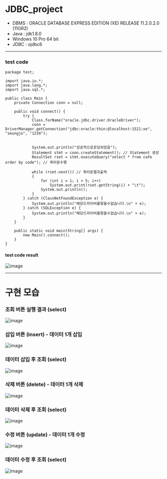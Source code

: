 # JDBC_project

- DBMS : ORACLE DATABASE EXPRESS EDITION (XE) RELEASE 11.2.0.2.0 (11GR2)
- Java : jdk1.8.0
- Windows 10 Pro 64 bit
- JDBC : ojdbc6

---
### test code
```
package test;

import java.io.*;
import java.lang.*;
import java.sql.*;

public class Main {
	private Connection conn = null;

	public void connect() {
		try {
			Class.forName("oracle.jdbc.driver.OracleDriver");
			conn = DriverManager.getConnection("jdbc:oracle:thin:@localhost:1521:xe", "seungjo", "1234");
																
																
			System.out.println("성공적으로로딩되었음");
			Statement stmt = conn.createStatement(); // Statement 생성
			ResultSet rset = stmt.executeQuery("select * from cafe order by code"); // 쿼리문수행
																
			while (rset.next()) // 쿼리문결과출력
			{
				for (int i = 1; i < 5; i++)
					System.out.print(rset.getString(i) + "\t");
				System.out.println();
			}
		} catch (ClassNotFoundException e) {
			System.out.println("해당드라이버를찾을수없습니다.\n" + e);
		} catch (SQLException e) {
			System.out.println("해당드라이버를찾을수없습니다.\n" + e);
		}
	}

	public static void main(String[] args) {
		new Main().connect();
	}
}
```
#### test code result
![image](https://user-images.githubusercontent.com/84575041/211155648-10e45c3e-2f7d-4d1c-9dc3-2e7df5a80821.png)

---

# 구현 모습
### 조회 버튼 실행 결과 (select)
![image](https://user-images.githubusercontent.com/84575041/211155783-8f5496f8-bbb4-4487-9d29-87e8c1141ddb.png)


### 삽입 버튼 (insert) - 데이터 1개 삽입
![image](https://user-images.githubusercontent.com/84575041/211155799-7d9c9203-d656-4a10-884e-d765cda630fa.png)

### 데이터 삽입 후 조회 (select)
![image](https://user-images.githubusercontent.com/84575041/211155795-fc93a838-c5ac-41f3-9e59-6b18f5298f8e.png)

### 삭제 버튼 (delete) - 데이터 1개 삭제
![image](https://user-images.githubusercontent.com/84575041/211155805-1a30a88f-2636-4675-b6c5-dcbc63b6917e.png)

### 데이터 삭제 후 조회 (select)
![image](https://user-images.githubusercontent.com/84575041/211155810-f2fe7ed6-765a-437c-b62d-57a2d83aebe1.png)

### 수정 버튼 (update) - 데이터 1개 수정
![image](https://user-images.githubusercontent.com/84575041/211155814-58a01587-54f6-41fd-bc7f-5635a67969a1.png)

### 데이터 수정 후 조회 (select)
![image](https://user-images.githubusercontent.com/84575041/211155817-6fe97b67-aabd-4db6-80d4-98973a9cee27.png)
